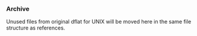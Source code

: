### Archive

Unused files from original dflat for UNIX will be moved here in the same file structure as references.
